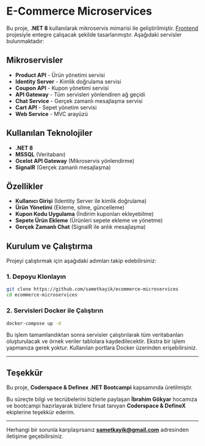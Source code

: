 # E-Commerce Microservices

Bu proje, **.NET 8** kullanılarak mikroservis mimarisi ile geliştirilmiştir. [Frontend](https://github.com/sametkayik/ecommerce-frontend) projesiyle entegre çalışacak şekilde tasarlanmıştır. Aşağıdaki servisler bulunmaktadır:

## Mikroservisler

- **Product API** - Ürün yönetimi servisi 
- **Identity Server** - Kimlik doğrulama servisi 
- **Coupon API** - Kupon yönetimi servisi 
- **API Gateway** - Tüm servisleri yönlendiren ağ geçidi
- **Chat Service** - Gerçek zamanlı mesajlaşma servisi 
- **Cart API** - Sepet yönetim servisi
- **Web Service** - MVC arayüzü 

## Kullanılan Teknolojiler

- **.NET 8**
- **MSSQL** (Veritabanı)
- **Ocelot API Gateway** (Mikroservis yönlendirme)
- **SignalR** (Gerçek zamanlı mesajlaşma)

## Özellikler

- **Kullanıcı Girişi** (Identity Server ile kimlik doğrulama)
- **Ürün Yönetimi** (Ekleme, silme, güncelleme)
- **Kupon Kodu Uygulama** (İndirim kuponları ekleyebilme)
- **Sepete Ürün Ekleme** (Ürünleri sepete ekleme ve yönetme)
- **Gerçek Zamanlı Chat** (SignalR ile anlık mesajlaşma)

## Kurulum ve Çalıştırma

Projeyi çalıştırmak için aşağıdaki adımları takip edebilirsiniz:

### 1. Depoyu Klonlayın

```sh
git clone https://github.com/sametkayik/ecommerce-microservices
cd ecommerce-microservices
```

### 2. Servisleri Docker ile Çalıştırın

```sh
docker-compose up -d
```

Bu işlem tamamlandıktan sonra servisler çalıştırılarak tüm veritabanları oluşturulacak ve örnek veriler tablolara kaydedilecektir. Ekstra bir işlem yapmanıza gerek yoktur. Kullanılan portlara Docker üzerinden erişebilirsiniz.

---

## Teşekkür

Bu proje, **Coderspace & Definex .NET Bootcampi** kapsamında üretilmiştir. 

Bu süreçte bilgi ve tecrübelerini bizlerle paylaşan **İbrahim Gökyar** hocamıza ve bootcampi hazırlayarak bizlere fırsat tanıyan **Coderspace & DefineX** ekiplerine teşekkür ederim.

---

Herhangi bir sorunla karşılaşırsanız **sametkayik@gmail.com** adresinden iletişime geçebilirsiniz.

